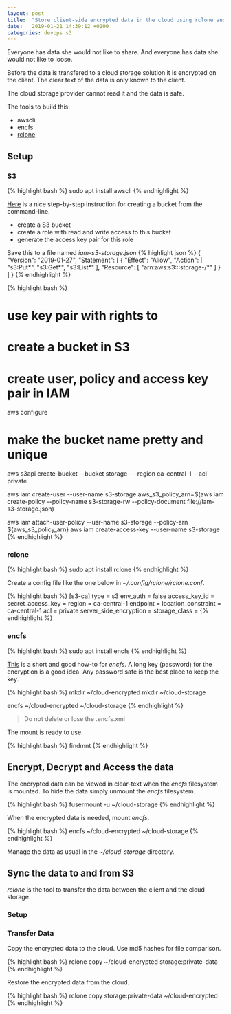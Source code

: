 ```yaml
---
layout: post
title:  "Store client-side encrypted data in the cloud using rclone and encfs"
date:   2019-01-21 14:39:12 +0200
categories: devops s3
---
```


Everyone has data she would not like to share.
And everyone has data she would not like to loose.

Before the data is transfered to a cloud storage solution it is encrypted on the client.
The clear text of the data is only known to the client.

The cloud storage provider cannot read it and the data is safe.

The tools to build this:

* awscli
* encfs
* [rclone][rclone-home]


## Setup

### S3

{% highlight bash %}
sudo apt install awscli
{% endhighlight %}

[Here][s3-create-bucket] is a nice step-by-step instruction for creating a bucket from the command-line.

* create a S3 bucket
* create a role with read and write access to this bucket
* generate the access key pair for this role

Save this to a file named _iam-s3-storage.json_
{% highlight json %}
{
    "Version": "2019-01-27",
    "Statement": [
        {
            "Effect": "Allow",
            "Action": [
                "s3:Put*",
                "s3:Get*",
                "s3:List*"
            ],
            "Resource": [
                "arn:aws:s3:::storage-<unique-id>/*"
            ]
        }
    ]
}
{% endhighlight %}

{% highlight bash %}
# use key pair with rights to
#  create a bucket in S3
#  create user, policy and access key pair in IAM
aws configure

# make the bucket name pretty and unique
aws s3api create-bucket --bucket storage-<unique-id> --region ca-central-1 --acl private

aws iam create-user --user-name s3-storage
aws_s3_policy_arn=$(aws iam create-policy --policy-name s3-storage-rw --policy-document file://iam-s3-storage.json)

aws iam attach-user-policy --usr-name s3-storage --policy-arn ${aws_s3_policy_arn}
aws iam create-access-key --user-name s3-storage
{% endhighlight %}

### rclone

{% highlight bash %}
sudo apt install rclone
{% endhighlight %}

Create a config file like the one below in _~/.config/rclone/rclone.conf_.

{% highlight bash %}
[s3-ca]
type = s3
env_auth = false
access_key_id = <replace-me-with-your-access-key>
secret_access_key = <replace-me-with-your-secret-key>
region = ca-central-1
endpoint = 
location_constraint = ca-central-1
acl = private
server_side_encryption = 
storage_class = 
{% endhighlight %}

### encfs

{% highlight bash %}
sudo apt install encfs
{% endhighlight %}

[This][encfs-step-by-step] is a short and good how-to for _encfs_.
A long key (password) for the encryption is a good idea.
Any password safe is the best place to keep the key.

{% highlight bash %}
mkdir ~/cloud-encrypted
mkdir ~/cloud-storage

encfs ~/cloud-encrypted ~/cloud-storage
{% endhighlight %}

> Do not delete or lose the .encfs.xml

The mount is ready to use.

{% highlight bash %}
findmnt
{% endhighlight %}

## Encrypt, Decrypt and Access the data

The encrypted data can be viewed in clear-text when the _encfs_ filesystem is mounted.
To hide the data simply unmount the _encfs_ filesystem.

{% highlight bash %}
fusermount -u ~/cloud-storage
{% endhighlight %}

When the encrypted data is needed, mount _encfs_.

{% highlight bash %}
encfs ~/cloud-encrypted ~/cloud-storage
{% endhighlight %}


Manage the data as usual in the _~/cloud-storage_ directory.


## Sync the data to and from S3

_rclone_ is the tool to transfer the data between the client and the cloud storage.

### Setup

### Transfer Data

Copy the encrypted data to the cloud.
Use md5 hashes for file comparison.

{% highlight bash %}
rclone copy ~/cloud-encrypted storage:private-data
{% endhighlight %}

Restore the encrypted data from the cloud.

{% highlight bash %}
rclone copy storage:private-data ~/cloud-encrypted
{% endhighlight %}


[s3-create-bucket]: http://notes.webutvikling.org/add-s3-bucket-using-awscli-example/
[rclone-home]: https://rclone.org/
[encfs-step-by-step]: https://www.howtogeek.com/121737/how-to-encrypt-cloud-storage-on-linux-and-windows-with-encfs/
